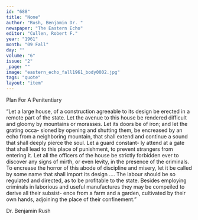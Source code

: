 ```yaml
---
id: "688"
title: "None"
author: "Rush, Benjamin Dr. "
newspaper: "The Eastern Echo"
editor: "Cullen, Robert F."
year: "1961"
month: "09 Fall"
day: ""
volume: "6"
issue: "2"
_page: ""
image: "eastern_echo_fall1961_body0002.jpg"
tags: "quote"
layout: "item"
---
```

Plan For A Penitentiary

“Let a large house, of a construction agreeable to its design
be erected in a remote part of the state. Let the avenue to
this house be rendered difficult and gloomy by mountains or
morasses. Let its doors be of iron; and let the grating occa-
sioned by opening and shutting them, be encreased by an echo
from a neighboring mountain, that shall extend and continue
a sound that shall deeply pierce the soul. Let a guard constant-
ly attend at a gate that shall lead to this place of punishment,
to prevent strangers from entering it. Let all the officers of the
house be strictly forbidden ever to discover any signs of mirth,
or even levity, in the presence of the criminals. To encrease the
horror of this abode of discipline and misery, let it be called by
some name that shall import its design .... The labour
should be so regulated and directed, as to be profitable to the
state. Besides employing criminals in laborious and useful
manufactures they may be compeiled to derive all their subsist-
ence from a farm and a garden, cultivated by their own hands,
adjoining the place of their confinement.”

Dr. Benjamin Rush
